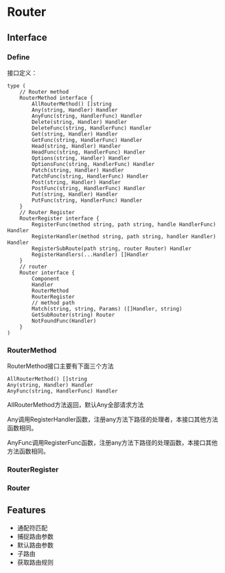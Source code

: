 # Router


## Interface

### Define

接口定义：

```golang
type (
	// Router method
	RouterMethod interface {
		AllRouterMethod() []string
		Any(string, Handler) Handler
		AnyFunc(string, HandlerFunc) Handler
		Delete(string, Handler) Handler
		DeleteFunc(string, HandlerFunc) Handler
		Get(string, Handler) Handler
		GetFunc(string, HandlerFunc) Handler
		Head(string, Handler) Handler
		HeadFunc(string, HandlerFunc) Handler
		Options(string, Handler) Handler
		OptionsFunc(string, HandlerFunc) Handler
		Patch(string, Handler) Handler
		PatchFunc(string, HandlerFunc) Handler
		Post(string, Handler) Handler
		PostFunc(string, HandlerFunc) Handler
		Put(string, Handler) Handler
		PutFunc(string, HandlerFunc) Handler
	}
	// Router Register
	RouterRegister interface {
		RegisterFunc(method string, path string, handle HandlerFunc) Handler
		RegisterHandler(method string, path string, handler Handler) Handler
		RegisterSubRoute(path string, router Router) Handler
		RegisterHandlers(...Handler) []Handler
	}
	// router
	Router interface {
		Component
		Handler
		RouterMethod
		RouterRegister
		// method path
		Match(string, string, Params) ([]Handler, string)
		GetSubRouter(string) Router
		NotFoundFunc(Handler)
	}
)
```


### RouterMethod

RouterMethod接口主要有下面三个方法

```golang
AllRouterMethod() []string
Any(string, Handler) Handler
AnyFunc(string, HandlerFunc) Handler
```

AllRouterMethod方法返回，默认Any全部请求方法

Any调用RegisterHandler函数，注册any方法下路径的处理者，本接口其他方法函数相同。

AnyFunc调用RegisterFunc函数，注册any方法下路径的处理函数，本接口其他方法函数相同。

### RouterRegister

### Router

## Features

- 通配符匹配
- 捕捉路由参数
- 默认路由参数
- 子路由
- 获取路由规则
